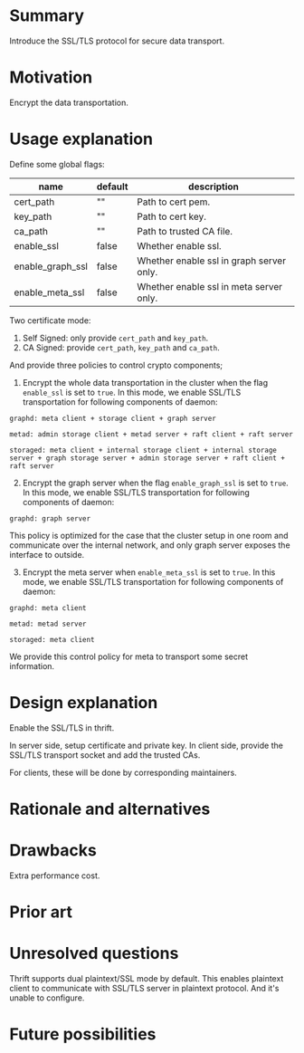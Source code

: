 # Summary

Introduce the SSL/TLS protocol for secure data transport.

# Motivation

Encrypt the data transportation.

# Usage explanation

Define some global flags:

| name             | default | description                              |
| ---------------- | ------- | ---------------------------------------- |
| cert_path        | ""      | Path to cert pem.                        |
| key_path         | ""      | Path to cert key.                        |
| ca_path          | ""      | Path to trusted CA file.                 |
| enable_ssl       | false   | Whether enable ssl.                      |
| enable_graph_ssl | false   | Whether enable ssl in graph server only. |
| enable_meta_ssl  | false   | Whether enable ssl in meta server only.  |

Two certificate mode:

1. Self Signed: only provide `cert_path` and `key_path`.
2. CA Signed: provide `cert_path`, `key_path` and `ca_path`.

And provide three policies to control crypto components;

1. Encrypt the whole data transportation in the cluster when the flag `enable_ssl` is set to `true`. In this mode, we enable SSL/TLS transportation for following components of daemon:

```plain
graphd: meta client + storage client + graph server

metad: admin storage client + metad server + raft client + raft server

storaged: meta client + internal storage client + internal storage server + graph storage server + admin storage server + raft client + raft server
```

2. Encrypt the graph server when the flag `enable_graph_ssl` is set to `true`. In this mode, we enable SSL/TLS transportation for following components of daemon:

```plain
graphd: graph server
```

This policy is optimized for the case that the cluster setup in one room and communicate over the internal network, and only graph server exposes the interface to outside.

3. Encrypt the meta server when `enable_meta_ssl` is set to `true`. In this mode, we enable SSL/TLS transportation for following components of daemon:

```plain
graphd: meta client

metad: metad server

storaged: meta client
```

We provide this control policy for meta to transport some secret information.

# Design explanation

Enable the SSL/TLS in thrift.

In server side, setup certificate and private key. In client side, provide the SSL/TLS transport socket and add the trusted CAs.

For clients, these will be done by corresponding maintainers.

# Rationale and alternatives

# Drawbacks

Extra performance cost.

# Prior art

# Unresolved questions

Thrift supports dual plaintext/SSL mode by default. This enables plaintext client to communicate with SSL/TLS server in plaintext protocol. And it's unable to configure.

# Future possibilities
